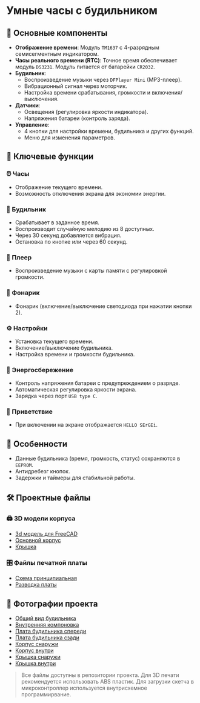 # Умные часы с будильником 

## 📌 Основные компоненты
- **Отображение времени**: Модуль `TM1637` с 4-разрядным семисегментным индикатором.
- **Часы реального времени (RTC)**: Точное время обеспечивает модуль `DS3231`. Модуль питается от батарейки `CR2032`.
- **Будильник**:
  - Воспроизведение музыки через `DFPlayer Mini` (MP3-плеер).
  - Вибрационный сигнал через моторчик.
  - Настройка времени срабатывания, громкости и включения/выключения.
- **Датчики**:
  - Освещения (регулировка яркости индикатора).
  - Напряжения батареи (контроль заряда).
- **Управление**:
  - 4 кнопки для настройки времени, будильника и других функций.
  - Меню для изменения параметров.

## 🚀 Ключевые функции
### ⏰ Часы
- Отображение текущего времени.
- Возможность отключения экрана для экономии энергии.

### 🔔 Будильник
- Срабатывает в заданное время.
- Воспроизводит случайную мелодию из 8 доступных.
- Через 30 секунд добавляется вибрация.
- Остановка по кнопке или через 60 секунд.

### 🎵 Плеер
- Воспроизведение музыки с карты памяти с регулировкой громкости.

### 🔦 Фонарик
- Фонарик (включение/выключение светодиода при нажатии кнопки 2).


### ⚙️ Настройки
- Установка текущего времени.
- Включение/выключение будильника.
- Настройка времени и громкости будильника.

### 🔋 Энергосбережение
- Контроль напряжения батареи с предупреждением о разряде.
- Автоматическая регулировка яркости экрана.
- Зарядка через порт `USB type C`.

### 👋 Приветствие
- При включении на экране отображается `HELLO SErGEi`.

## 🌟 Особенности
- Данные будильника (время, громкость, статус) сохраняются в `EEPROM`.
- Антидребезг кнопок.
- Задержки и таймеры для стабильной работы.

## 🛠️ Проектные файлы
### 🖨️ 3D модели корпуса
- [3d модель для FreeCAD](./free_cad/enclosure.FCStd)
- [Основной корпус](./free_cad/box.stl)
- [Крышка](./free_cad/lid.stl)

### 🎛️ Файлы печатной платы
- [Схема принципиальная](./easy_eda/Alarm_clock.json)
- [Разводка платы](./easy_eda/PCB_Alarm_clock.json)

## 📸 Фотографии проекта
- [Общий вид будильника](photo/overview.jpg)  
- [Внутренняя компоновка](photo/internal_layout.jpg)  
- [Плата будильника спереди](photo/pcb_front.jpg)  
- [Плата будильника сзади](photo/pcb_rear.jpg)
- [Корпус снаружи](photo/box_external.jpg)  
- [Корпус внутри](photo/box_internal.jpg)  
- [Крышка снаружи](photo/cover_external.jpg)  
- [Крышка внутри](photo/cover_internal.jpg)  

> Все файлы доступны в репозитории проекта. Для 3D печати рекомендуется использовать ABS пластик. Для загрузки скетча в микроконтроллер используется внутрисхемное программирвание. 